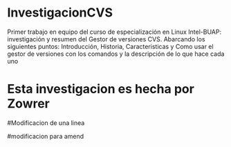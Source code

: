 # InvestigacionCVS
Primer trabajo en equipo del curso de especialización en Linux Intel-BUAP: investigación y resumen del Gestor de versiones CVS. Abarcando los siguientes puntos: Introducción, Historia, Caracteristicas y Como usar el gestor de versiones con los comandos y la descripción de lo que hace cada uno

# Esta investigacion es hecha por Zowrer

#Modificacion de una linea 

#modificacion para amend
